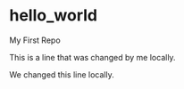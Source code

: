 # hello_world
My First Repo


This is a line that was changed by me locally.

We changed this line locally.
